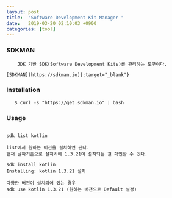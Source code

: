 ```yaml
---
layout: post
title:  "Software Development Kit Manager "
date:   2019-03-20 02:10:03 +0900
categories: [tool]
---
```


### SDKMAN

```plain
    JDK 기반 SDK(Software Development Kits)를 관리하는 도구이다. 
```
    [SDKMAN](https://sdkman.io){:target="_blank"}

### Installation

```plain
   $ curl -s "https://get.sdkman.io" | bash 
```

### Usage
```plain

sdk list kotlin 

list에서 원하는 버젼을 설치하면 된다. 
현재 날짜기준으로 설치시에 1.3.21이 설치되는 걸 확인할 수 있다. 

sdk install kotlin
Installing: kotlin 1.3.21 설치

다양한 버젼이 설치되어 있는 경우 
sdk use kotlin 1.3.21 (원하는 버젼으로 Default 설정)
```

